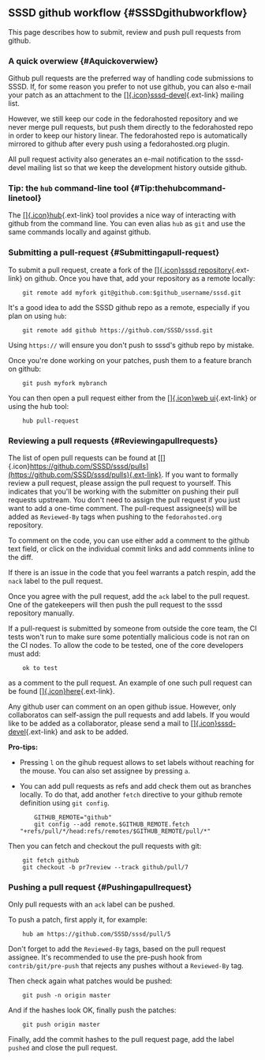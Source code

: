 SSSD github workflow {#SSSDgithubworkflow}
--------------------

This page describes how to submit, review and push pull requests from
github.

### A quick overwiew {#Aquickoverwiew}

Github pull requests are the preferred way of handling code submissions
to SSSD. If, for some reason you prefer to not use github, you can also
e-mail your patch as an attachment to the
[[​]{.icon}sssd-devel](https://lists.fedorahosted.org/archives/list/sssd-devel%40lists.fedorahosted.org/){.ext-link}
mailing list.

However, we still keep our code in the fedorahosted repository and we
never merge pull requests, but push them directly to the fedorahosted
repo in order to keep our history linear. The fedorahosted repo is
automatically mirrored to github after every push using a
fedorahosted.org plugin.

All pull request activity also generates an e-mail notification to the
sssd-devel mailing list so that we keep the development history outside
github.

### Tip: the `hub` command-line tool {#Tip:thehubcommand-linetool}

The [[​]{.icon}hub](https://github.com/github/hub){.ext-link} tool
provides a nice way of interacting with github from the command line.
You can even alias `hub` as `git` and use the same commands locally and
against github.

### Submitting a pull-request {#Submittingapull-request}

To submit a pull request, create a fork of the [[​]{.icon}sssd
repository](https://github.com/SSSD/sssd){.ext-link} on github. Once you
have that, add your repository as a remote locally:

``` {.wiki}
    git remote add myfork git@github.com:$github_username/sssd.git
```

It's a good idea to add the SSSD github repo as a remote, especially if
you plan on using `hub`:

``` {.wiki}
    git remote add github https://github.com/SSSD/sssd.git
```

Using `https://` will ensure you don't push to sssd's github repo by
mistake.

Once you're done working on your patches, push them to a feature branch
on github:

``` {.wiki}
    git push myfork mybranch
```

You can then open a pull request either from the [[​]{.icon}web
ui](https://help.github.com/articles/creating-a-pull-request/){.ext-link}
or using the hub tool:

``` {.wiki}
    hub pull-request
```

### Reviewing a pull requests {#Reviewingapullrequests}

The list of open pull requests can be found at
[[​]{.icon}https://github.com/SSSD/sssd/pulls](https://github.com/SSSD/sssd/pulls){.ext-link}.
If you want to formally review a pull request, please assign the pull
request to yourself. This indicates that you'll be working with the
submitter on pushing their pull requests upstream. You don't need to
assign the pull request if you just want to add a one-time comment. The
pull-request assignee(s) will be added as `Reviewed-By` tags when
pushing to the `fedorahosted.org` repository.

To comment on the code, you can use either add a comment to the github
text field, or click on the individual commit links and add comments
inline to the diff.

If there is an issue in the code that you feel warrants a patch respin,
add the `nack` label to the pull request.

Once you agree with the pull request, add the `ack` label to the pull
request. One of the gatekeepers will then push the pull request to the
sssd repository manually.

If a pull-request is submitted by someone from outside the core team,
the CI tests won't run to make sure some potentially malicious code is
not ran on the CI nodes. To allow the code to be tested, one of the core
developers must add:

``` {.wiki}
    ok to test
```

as a comment to the pull request. An example of one such pull request
can be found
[[​]{.icon}here](https://github.com/SSSD/sssd/pull/35){.ext-link}.

Any github user can comment on an open github issue. However, only
collaboratos can self-assign the pull requests and add labels. If you
would like to be added as a collaborator, please send a mail to
[[​]{.icon}sssd-devel](https://lists.fedorahosted.org/archives/list/sssd-devel%40lists.fedorahosted.org/){.ext-link}
and ask to be added.

**Pro-tips:**

-   Pressing `l` on the gihub request allows to set labels without
    reaching for the mouse. You can also set assignee by pressing `a`.
-   You can add pull requests as refs and add check them out as branches
    locally. To do that, add another `fetch` directive to your github
    remote definition using `git config`.

    ``` {.wiki}
        GITHUB_REMOTE="github"
        git config --add remote.$GITHUB_REMOTE.fetch "+refs/pull/*/head:refs/remotes/$GITHUB_REMOTE/pull/*"
    ```

Then you can fetch and checkout the pull requests with git:

``` {.wiki}
    git fetch github
    git checkout -b pr7review --track github/pull/7
```

### Pushing a pull request {#Pushingapullrequest}

Only pull requests with an `ack` label can be pushed.

To push a patch, first apply it, for example:

``` {.wiki}
    hub am https://github.com/SSSD/sssd/pull/5
```

Don't forget to add the `Reviewed-By` tags, based on the pull request
assignee. It's recommended to use the pre-push hook from
`contrib/git/pre-push` that rejects any pushes without a `Reviewed-By`
tag.

Then check again what patches would be pushed:

``` {.wiki}
    git push -n origin master
```

And if the hashes look OK, finally push the patches:

``` {.wiki}
    git push origin master
```

Finally, add the commit hashes to the pull request page, add the label
`pushed` and close the pull request.
